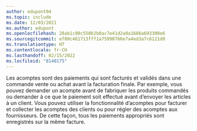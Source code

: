 ```yaml
---
author: edupont04
ms.topic: include
ms.date: 12/03/2021
ms.author: edupont
ms.openlocfilehash: 28ab1c80c550b2b0ac7e41d2a0a1686a693300e6
ms.sourcegitcommit: ef80c461713fff1a75998766e7a4ed3a7c6121d0
ms.translationtype: HT
ms.contentlocale: fr-CH
ms.lasthandoff: 02/15/2022
ms.locfileid: "8140175"
---
```

Les acomptes sont des paiements qui sont facturés et validés dans une commande vente ou achat avant la facturation finale. Par exemple, vous pouvez demander un acompte avant de fabriquer les produits commandés ou demander à ce que le paiement soit effectué avant d’envoyer les articles à un client. Vous pouvez utiliser la fonctionnalité d’acomptes pour facturer et collecter les acomptes des clients ou pour régler des acomptes aux fournisseurs. De cette façon, tous les paiements appropriés sont enregistrés sur la même facture.  
